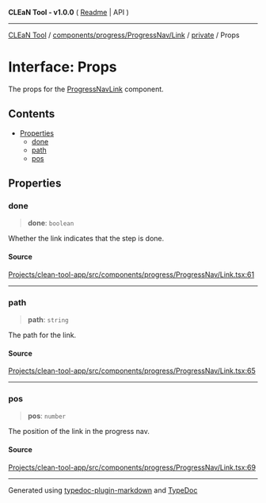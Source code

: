 **CLEaN Tool - v1.0.0** ( [Readme](../../../../../../README.md) \| API )

***

[CLEaN Tool](../../../../../../modules.md) / [components/progress/ProgressNav/Link](../../README.md) / [private](../README.md) / Props

# Interface: Props

The props for the [ProgressNavLink](../../functions/ProgressNavLink.md) component.

## Contents

- [Properties](Props.md#properties)
  - [done](Props.md#done)
  - [path](Props.md#path)
  - [pos](Props.md#pos)

## Properties

### done

> **done**: `boolean`

Whether the link indicates that the step is done.

#### Source

[Projects/clean-tool-app/src/components/progress/ProgressNav/Link.tsx:61](https://github.com/yuckyh/clean-tool-app/)

***

### path

> **path**: `string`

The path for the link.

#### Source

[Projects/clean-tool-app/src/components/progress/ProgressNav/Link.tsx:65](https://github.com/yuckyh/clean-tool-app/)

***

### pos

> **pos**: `number`

The position of the link in the progress nav.

#### Source

[Projects/clean-tool-app/src/components/progress/ProgressNav/Link.tsx:69](https://github.com/yuckyh/clean-tool-app/)

***

Generated using [typedoc-plugin-markdown](https://www.npmjs.com/package/typedoc-plugin-markdown) and [TypeDoc](https://typedoc.org/)
